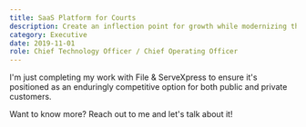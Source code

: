 ```yaml
---
title: SaaS Platform for Courts
description: Create an inflection point for growth while modernizing the technology and processes of a well-regarded company 
category: Executive
date: 2019-11-01
role: Chief Technology Officer / Chief Operating Officer
---
```


I'm just completing my work with File & ServeXpress to ensure it's positioned as an enduringly competitive option
for both public and private customers.

Want to know more? Reach out to me and let's talk about it!